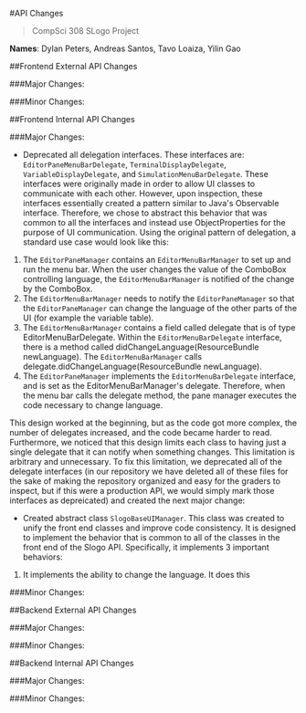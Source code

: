 #API Changes

>CompSci 308 SLogo Project

**Names**: Dylan Peters, Andreas Santos, Tavo Loaiza, Yilin Gao

##Frontend External API Changes

###Major Changes:

###Minor Changes:

##Frontend Internal API Changes

###Major Changes:

- Deprecated all delegation interfaces. These interfaces are: `EditorPaneMenuBarDelegate`, `TerminalDisplayDelegate`, `VariableDisplayDelegate`, and `SimulationMenuBarDelegate`. These interfaces were originally made in order to allow UI classes to communicate with each other. However, upon inspection, these interfaces essentially created a pattern similar to Java's Observable interface. Therefore, we chose to abstract this behavior that was common to all the interfaces and instead use ObjectProperties for the purpose of UI communication. Using the original pattern of delegation, a standard use case would look like this:

1. The `EditorPaneManager` contains an `EditorMenuBarManager` to set up and run the menu bar. When the user changes the value of the ComboBox controlling language, the `EditorMenuBarManager` is notified of the change by the ComboBox.
2. The `EditorMenuBarManager` needs to notify the `EditorPaneManager` so that the `EditorPaneManager` can change the language of the other parts of the UI (for example the variable table).
3. The `EditorMenuBarManager` contains a field called delegate that is of type EditorMenuBarDelegate. Within the `EditorMenuBarDelegate` interface, there is a method called didChangeLanguage(ResourceBundle newLanguage). The `EditorMenuBarManager` calls delegate.didChangeLanguage(ResourceBundle newLanguage).
4. The `EditorPaneManager` implements the `EditorMenuBarDelegate` interface, and is set as the EditorMenuBarManager's delegate. Therefore, when the menu bar calls the delegate method, the pane manager executes the code necessary to change language.

This design worked at the beginning, but as the code got more complex, the number of delegates increased, and the code became harder to read. Furthermore, we noticed that this design limits each class to having just a single delegate that it can notify when something changes. This limitation is arbitrary and unnecessary. To fix this limitation, we deprecated all of the delegate interfaces (in our repository we have deleted all of these files for the sake of making the repository organized and easy for the graders to inspect, but if this were a production API, we would simply mark those interfaces as depreicated) and created the next major change:

- Created abstract class `SlogoBaseUIManager`. This class was created to unify the front end classes and improve code consistency. It is designed to implement the behavior that is common to all of the classes in the front end of the Slogo API. Specifically, it implements 3 important behaviors:

1. It implements the ability to change the language. It does this 

###Minor Changes:

##Backend External API Changes

###Major Changes:

###Minor Changes:

##Backend Internal API Changes

###Major Changes:

###Minor Changes: